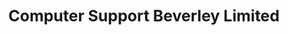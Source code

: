 ---
title: "Computer Support Beverley Limited"
url: /beverley/computer-support-beverley-limited/
shop: computer
---